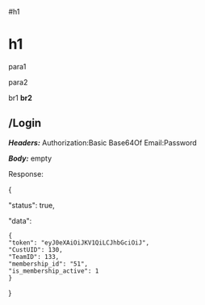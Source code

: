 #h1
# h1
para1

para2

br1
**br2**

## /Login

***Headers:***
Authorization:Basic Base64Of Email:Password

***Body:*** empty

Response:

{

"status": true,

"data":

	{
	"token": "eyJ0eXAiOiJKV1QiLCJhbGciOiJ",
	"CustUID": 130,
	"TeamID": 133,
	"membership_id": "51",
	"is_membership_active": 1
	}

}
